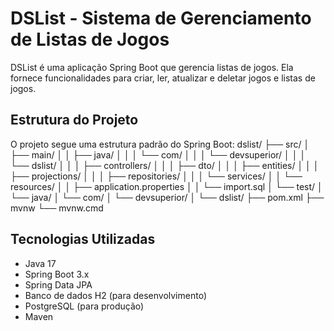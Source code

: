 # DSList - Sistema de Gerenciamento de Listas de Jogos

DSList é uma aplicação Spring Boot que gerencia listas de jogos. Ela fornece funcionalidades para criar, ler, atualizar e deletar jogos e listas de jogos.

## Estrutura do Projeto

O projeto segue uma estrutura padrão do Spring Boot:
dslist/
├── src/
│   ├── main/
│   │   ├── java/
│   │   │   └── com/
│   │   │       └── devsuperior/
│   │   │           └── dslist/
│   │   │               ├── controllers/
│   │   │               ├── dto/
│   │   │               ├── entities/
│   │   │               ├── projections/
│   │   │               ├── repositories/
│   │   │               └── services/
│   │   └── resources/
│   │       ├── application.properties
│   │       └── import.sql
│   └── test/
│       └── java/
│           └── com/
│               └── devsuperior/
│                   └── dslist/
├── pom.xml
├── mvnw
└── mvnw.cmd

## Tecnologias Utilizadas

- Java 17
- Spring Boot 3.x
- Spring Data JPA
- Banco de dados H2 (para desenvolvimento)
- PostgreSQL (para produção)
- Maven
